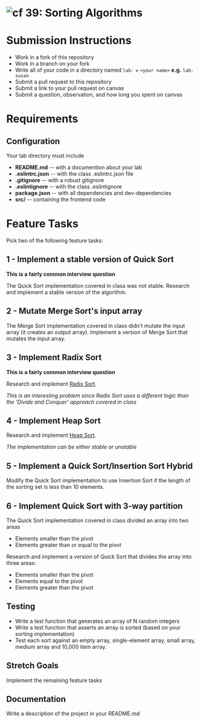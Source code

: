 ![cf](https://i.imgur.com/7v5ASc8.png) 39: Sorting Algorithms
======

# Submission Instructions
  * Work in a fork of this repository
  * Work in a branch on your fork
  * Write all of your code in a directory named `lab-` + `<your name>` **e.g.** `lab-susan`
  * Submit a pull request to this repository
  * Submit a link to your pull request on canvas
  * Submit a question, observation, and how long you spent on canvas  

# Requirements  
## Configuration  
Your lab directory must include  
* **README.md** -- with a documention about your lab
* **.eslintrc.json** -- with the class .eslintrc.json file
* **.gitignore** -- with a robust gitignore
* **.eslintignore** -- with the class .eslintignore
* **package.json** -- with all dependencies and dev-dependencies 
* **src/** -- containing the frontend code

# Feature Tasks 
Pick two of the following feature tasks:

## 1 - Implement a stable version of Quick Sort
__This is a fairly common interview question__

The Quick Sort implementation covered in class was not stable. Research and implement a stable version of the algorithm. 

## 2 - Mutate Merge Sort's input array

The Merge Sort implementation covered in class didn't mutate the input array (it creates an output array). Implement a version of Merge Sort that mutates the input array.

## 3 - Implement Radix Sort
__This is a fairly common interview question__

Research and implement [Radix Sort](https://en.wikipedia.org/wiki/Radix_sort).

_This is an interesting problem since Radix Sort uses a different logic than the 'Divide and Conquer' approach covered in class_

## 4 - Implement Heap Sort

Research and implement [Heap Sort](https://en.wikipedia.org/wiki/Heapsort).

*The implementation can be either stable or unstable*

## 5 - Implement a Quick Sort/Insertion Sort Hybrid

Modify the Quick Sort implementation to use Insertion Sort if the length of the sorting set is less than 10 elements. 

## 6 - Implement Quick Sort with 3-way partition 

The Quick Sort implementation covered in class divided an array into two areas
*  Elements smaller than the pivot
*  Elements greater than or equal to the pivot

Research and implement a version of Quick Sort that divides the array into three areas:
* Elements smaller than the pivot
* Elements equal to the pivot
* Elements greater than the pivot

## Testing
- Write a test function that generates an array of N random integers
- Write a test function that asserts an array is sorted (based on your sorting implementation)
- Test each sort against an empty array, single-element array, small array, medium array and 10,000 item array.

## Stretch Goals
Implement the remaining feature tasks

##  Documentation  
Write a description of the project in your README.md
